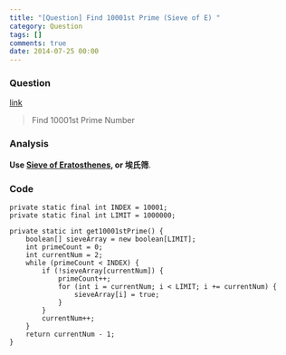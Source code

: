 ```yaml
---
title: "[Question] Find 10001st Prime (Sieve of E) "
category: Question
tags: []
comments: true
date: 2014-07-25 00:00
---
```



### Question 

[link](http://stackoverflow.com/a/2493059)

> Find 10001st Prime Number

### Analysis

__Use [Sieve of Eratosthenes](http://en.wikipedia.org/wiki/Sieve_of_Eratosthenes), or 埃氏筛__. 

### Code

	private static final int INDEX = 10001;
	private static final int LIMIT = 1000000;

	private static int get10001stPrime() {
		boolean[] sieveArray = new boolean[LIMIT];
		int primeCount = 0;
		int currentNum = 2;
		while (primeCount < INDEX) {
			if (!sieveArray[currentNum]) {
				primeCount++;
				for (int i = currentNum; i < LIMIT; i += currentNum) {
					sieveArray[i] = true;
				}
			}
			currentNum++;
		}
		return currentNum - 1;
	}
